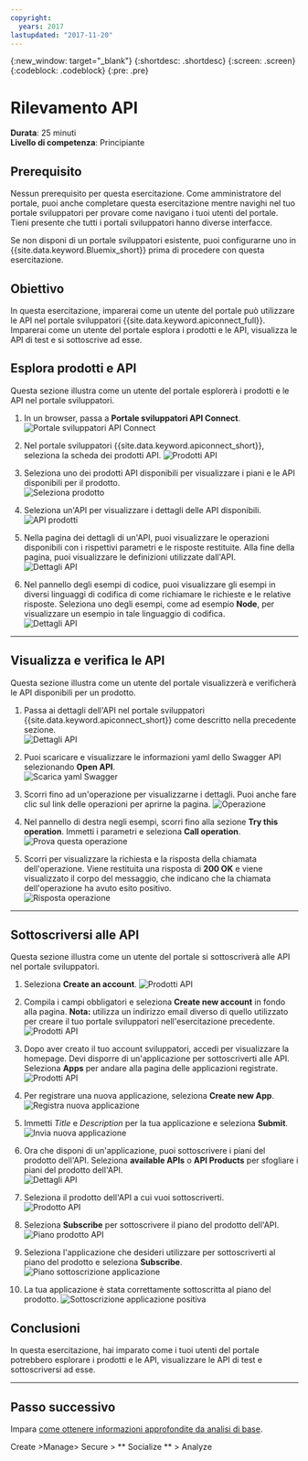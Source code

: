 ```yaml
---
copyright:
  years: 2017
lastupdated: "2017-11-20"
---
```


{:new_window: target="_blank"}
{:shortdesc: .shortdesc}
{:screen: .screen}
{:codeblock: .codeblock}
{:pre: .pre}

# Rilevamento API
**Durata**: 25 minuti  
**Livello di competenza**: Principiante  


## Prerequisito
Nessun prerequisito per questa esercitazione. Come amministratore del portale, puoi anche completare questa esercitazione mentre navighi nel tuo portale sviluppatori per provare come navigano i tuoi utenti del portale. Tieni presente che tutti i portali sviluppatori hanno diverse interfacce. 

Se non disponi di un portale sviluppatori esistente, puoi configurarne uno in {{site.data.keyword.Bluemix_short}} prima di procedere con questa esercitazione.

## Obiettivo
In questa esercitazione, imparerai come un utente del portale può utilizzare le API nel portale sviluppatori {{site.data.keyword.apiconnect_full}}. Imparerai come un utente del portale esplora i prodotti e le API, visualizza le API di test e si sottoscrive ad esse. 

## Esplora prodotti e API 
Questa sezione illustra come un utente del portale esplorerà i prodotti e le API nel portale sviluppatori.

1. In un browser, passa a **Portale sviluppatori API Connect**.
![Portale sviluppatori API Connect](images/11-developer-portal.png)

2. Nel portale sviluppatori {{site.data.keyword.apiconnect_short}}, seleziona la scheda dei prodotti API.
![Prodotti API](images/12-API-products.png)

3. Seleziona uno dei prodotti API disponibili per visualizzare i piani e le API disponibili per il prodotto.  
  ![Seleziona prodotto](images/13-product.png)

4. Seleziona un'API per visualizzare i dettagli delle API disponibili.  
  ![API prodotti](images/14-api.png)

5. Nella pagina dei dettagli di un'API, puoi visualizzare le operazioni disponibili con i rispettivi parametri e le risposte restituite. Alla fine della pagina, puoi visualizzare le definizioni utilizzate dall'API.  
  ![Dettagli API](images/15-details.png) 

6. Nel pannello degli esempi di codice, puoi visualizzare gli esempi in diversi linguaggi di codifica di come richiamare le richieste e le relative risposte. Seleziona uno degli esempi, come ad esempio **Node**, per visualizzare un esempio in tale linguaggio di codifica.  
  ![Dettagli API](images/16-examples.png) 

---

## Visualizza e verifica le API
Questa sezione illustra come un utente del portale visualizzerà e verificherà le API disponibili per un prodotto. 

1. Passa ai dettagli dell'API nel portale sviluppatori {{site.data.keyword.apiconnect_short}} come descritto nella precedente sezione.  
  ![Dettagli API](images/21-details.png) 

2. Puoi scaricare e visualizzare le informazioni yaml dello Swagger API selezionando **Open API**.  
  ![Scarica yaml Swagger](images/22-swagger.png) 

3. Scorri fino ad un'operazione per visualizzarne i dettagli. Puoi anche fare clic sul link delle operazioni per aprirne la pagina.
![Operazione](images/23-operation.png)

4. Nel pannello di destra negli esempi, scorri fino alla sezione **Try this operation**. Immetti i parametri e seleziona **Call operation**.  
  ![Prova questa operazione](images/24-try-this-operation.png)

5. Scorri per visualizzare la richiesta e la risposta della chiamata dell'operazione. Viene restituita una risposta di **200 OK**
e viene visualizzato il corpo del messaggio, che indicano che la chiamata dell'operazione ha avuto esito positivo.  
  ![Risposta operazione](images/25-operation-response.png)

---

## Sottoscriversi alle API
Questa sezione illustra come un utente del portale si sottoscriverà alle API nel portale sviluppatori. 

1. Seleziona **Create an account**.
![Prodotti API](images/31-create-account.png)

2. Compila i campi obbligatori e seleziona **Create new account** in fondo alla pagina. 
**Nota:** utilizza un indirizzo email diverso di quello utilizzato per creare il tuo portale sviluppatori nell'esercitazione precedente.
![Prodotti API](images/32-create-new-account.png)

3. Dopo aver creato il tuo account sviluppatori, accedi per visualizzare la homepage. Devi disporre di un'applicazione per sottoscriverti alle API. Seleziona **Apps** per andare alla pagina delle applicazioni registrate.  
  ![Prodotti API](images/33-login.png)

4. Per registrare una nuova applicazione, seleziona **Create new App**.  
  ![Registra nuova applicazione](images/34-create-new-app.png)

5. Immetti *Title* e *Description* per la tua applicazione e seleziona **Submit**.  
  ![Invia nuova applicazione](images/35-submit-new-app.png) 

6. Ora che disponi di un'applicazione, puoi sottoscrivere i piani del prodotto dell'API. Seleziona **available APIs** o **API Products** per sfogliare i piani del prodotto dell'API.  
  ![Dettagli API](images/36-api-products.png) 

7. Seleziona il prodotto dell'API a cui vuoi sottoscriverti.  
  ![Prodotto API](images/37-select-product.png) 

8. Seleziona **Subscribe** per sottoscrivere il piano del prodotto dell'API.  
  ![Piano prodotto API](images/38-subscribe-plan.png) 

9. Seleziona l'applicazione che desideri utilizzare per sottoscriverti al piano del prodotto e seleziona **Subscribe**.
  ![Piano sottoscrizione applicazione](images/39-subscribe-app-plan.png) 

10. La tua applicazione è stata correttamente sottoscritta al piano del prodotto.
  ![Sottoscrizione applicazione positiva](images/310-subscribe-success.png) 

## Conclusioni

In questa esercitazione, hai imparato come i tuoi utenti del portale potrebbero esplorare i prodotti e le API, visualizzare le API di test e sottoscriversi ad esse. 

---

## Passo successivo

Impara [come ottenere informazioni approfondite da analisi di base](tut_insights_analytics.html).

Create >Manage> Secure > ** Socialize ** > Analyze  



